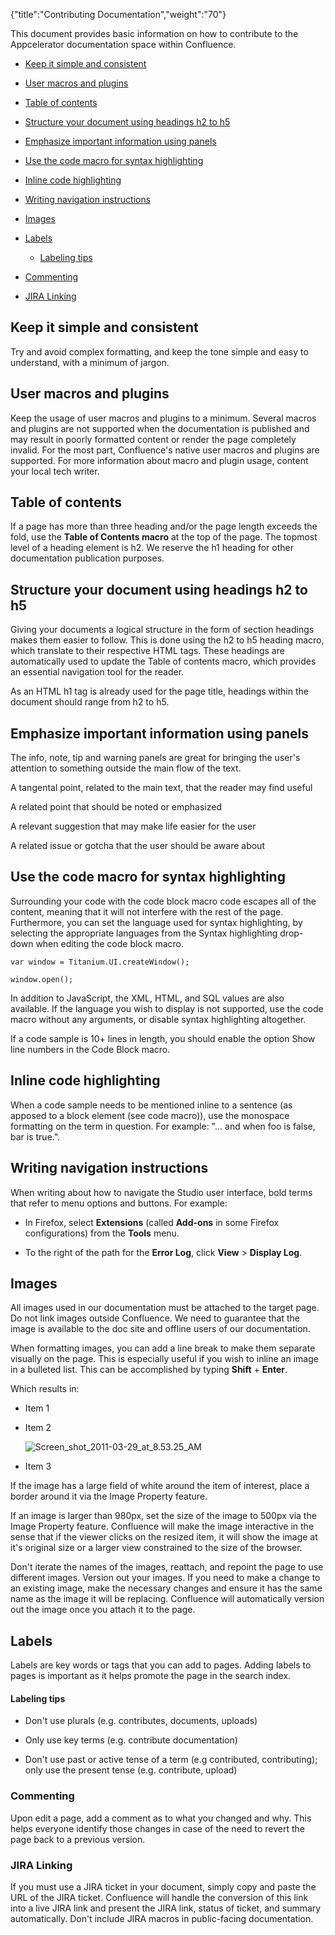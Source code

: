 {"title":"Contributing Documentation","weight":"70"}

This document provides basic information on how to contribute to the Appcelerator documentation space within Confluence.

* [Keep it simple and consistent](#Keepitsimpleandconsistent)

* [User macros and plugins](#Usermacrosandplugins)

* [Table of contents](#Tableofcontents)

* [Structure your document using headings h2 to h5](#Structureyourdocumentusingheadingsh2toh5)

* [Emphasize important information using panels](#Emphasizeimportantinformationusingpanels)

* [Use the code macro for syntax highlighting](#Usethecodemacroforsyntaxhighlighting)

* [Inline code highlighting](#Inlinecodehighlighting)

* [Writing navigation instructions](#Writingnavigationinstructions)

* [Images](#Images)

* [Labels](#Labels)

  * [Labeling tips](#Labelingtips)

* [Commenting](#Commenting)

* [JIRA Linking](#JIRALinking)


## Keep it simple and consistent

Try and avoid complex formatting, and keep the tone simple and easy to understand, with a minimum of jargon.

## User macros and plugins

Keep the usage of user macros and plugins to a minimum. Several macros and plugins are not supported when the documentation is published and may result in poorly formatted content or render the page completely invalid. For the most part, Confluence's native user macros and plugins are supported. For more information about macro and plugin usage, content your local tech writer.

## Table of contents

If a page has more than three heading and/or the page length exceeds the fold, use the **Table of Contents macro** at the top of the page. The topmost level of a heading element is h2. We reserve the h1 heading for other documentation publication purposes.

## Structure your document using headings h2 to h5

Giving your documents a logical structure in the form of section headings makes them easier to follow. This is done using the h2 to h5 heading macro, which translate to their respective HTML tags. These headings are automatically used to update the Table of contents macro, which provides an essential navigation tool for the reader.

As an HTML h1 tag is already used for the page title, headings within the document should range from h2 to h5.

## Emphasize important information using panels

The info, note, tip and warning panels are great for bringing the user's attention to something outside the main flow of the text.

A tangental point, related to the main text, that the reader may find useful

A related point that should be noted or emphasized

A relevant suggestion that may make life easier for the user

A related issue or gotcha that the user should be aware about

## Use the code macro for syntax highlighting

Surrounding your code with the code block macro code escapes all of the content, meaning that it will not interfere with the rest of the page. Furthermore, you can set the language used for syntax highlighting, by selecting the appropriate languages from the Syntax highlighting drop-down when editing the code block macro.

`var window = Titanium.UI.createWindow();`

`window.open();`

In addition to JavaScript, the XML, HTML, and SQL values are also available. If the language you wish to display is not supported, use the code macro without any arguments, or disable syntax highlighting altogether.

If a code sample is 10+ lines in length, you should enable the option Show line numbers in the Code Block macro.

## Inline code highlighting

When a code sample needs to be mentioned inline to a sentence (as apposed to a block element (see code macro)), use the monospace formatting on the term in question. For example: "... and when foo is false, bar is true.".

## Writing navigation instructions

When writing about how to navigate the Studio user interface, bold terms that refer to menu options and buttons. For example:

* In Firefox, select **Extensions** (called **Add-ons** in some Firefox configurations) from the **Tools** menu.

* To the right of the path for the **Error Log**, click **View** > **Display Log**.


## Images

All images used in our documentation must be attached to the target page. Do not link images outside Confluence. We need to guarantee that the image is available to the doc site and offline users of our documentation.

When formatting images, you can add a line break to make them separate visually on the page. This is especially useful if you wish to inline an image in a bulleted list. This can be accomplished by typing **Shift** + **Enter**.

Which results in:

* Item 1

* Item 2

  ![Screen_shot_2011-03-29_at_8.53.25_AM](/Images/appc/download/attachments/30083166/Screen_shot_2011-03-29_at_8.53.25_AM.png)
* Item 3


If the image has a large field of white around the item of interest, place a border around it via the Image Property feature.

If an image is larger than 980px, set the size of the image to 500px via the Image Property feature. Confluence will make the image interactive in the sense that if the viewer clicks on the resized item, it will show the image at it's original size or a larger view constrained to the size of the browser.

Don't iterate the names of the images, reattach, and repoint the page to use different images. Version out your images. If you need to make a change to an existing image, make the necessary changes and ensure it has the same name as the image it will be replacing. Confluence will automatically version out the image once you attach it to the page.

## Labels



Labels are key words or tags that you can add to pages. Adding labels to pages is important as it helps promote the page in the search index.

#### Labeling tips

* Don't use plurals (e.g. contributes, documents, uploads)

* Only use key terms (e.g. contribute documentation)

* Don't use past or active tense of a term (e.g contributed, contributing); only use the present tense (e.g. contribute, upload)


### Commenting

Upon edit a page, add a comment as to what you changed and why. This helps everyone identify those changes in case of the need to revert the page back to a previous version.

### JIRA Linking

If you must use a JIRA ticket in your document, simply copy and paste the URL of the JIRA ticket. Confluence will handle the conversion of this link into a live JIRA link and present the JIRA link, status of ticket, and summary automatically. Don't include JIRA macros in public-facing documentation.
